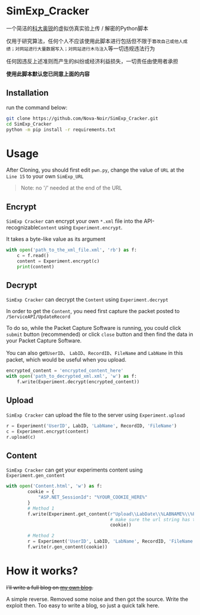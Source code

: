 # SimExp_Cracker

一个简洁的[科大奥锐](http://www.ustcori.com/Default.aspx)的虚拟仿真实验上传 / 解密的Python脚本

仅用于研究算法，任何个人不应该使用此脚本进行包括但不限于`篡改自己或他人成绩；对网站进行大量数据写入；对网站进行木马注入`等一切违规违法行为

任何因违反上述准则而产生的纠纷或经济利益损失，一切责任由使用者承担

**使用此脚本默认您已同意上面的内容**

## Installation

run the command below:

```sh
git clone https://github.com/Nova-Noir/SimExp_Cracker.git
cd SimExp_Cracker
python -m pip install -r requirements.txt
```

# Usage

After Cloning, you should first edit `pwn.py`, change the value of `URL` at the `Line 15` to your own `SimExp_URL`

> Note: no '/' needed at the end of the URL

## Encrypt

`SimExp Cracker` can encrypt your own `*.xml` file into the API-recognizable`Content` using `Experiment.encrypt`.

It takes a byte-like value as its argument

```python
with open('path_to_the_xml_file.xml', 'rb') as f:
    c = f.read()
    content = Experiment.encrypt(c)
    print(content)
```

## Decrypt

`SimExp Cracker` can decrypt the `Content` using `Experiment.decrypt`

In order to get the `Content`, you need first capture the packet posted to `/ServiceAPI/UpdateRecord`

To do so, while the Packet Capture Software is running, you could click `submit` button (recommended) or click `close` button and then find the data in your Packet Capture Software.

You can also get`UserID`、 `LabID`、`RecordID`、`FileName` and `LabName` in this packet, which would be useful when you upload.

```python
encrypted_content = 'encrypted_content_here'
with open('path_to_decrypted_xml.xml', 'w') as f:
    f.write(Experiment.decrypt(encrypted_content))
```

## Upload

`SimExp Cracker` can upload the file to the server using `Experiment.upload`

```python
r = Experiment('UserID', LabID, 'LabName', RecordID, 'FileName')
c = Experiment.encrypt(content)
r.upload(c)
```

## Content
`SimExp Cracker` can get your experiments content using `Experiment.gen_content`

```python
with open('Content.html', 'w') as f:
        cookie = {
            "ASP.NET_SessionId": "%YOUR_COOKIE_HERE%"
        }
        # Method 1
        f.write(Experiment.get_content(r"Upload\\LabDate\\%LABNAME%\\%FILE_NAME%.xml",
                                       # make sure the url string has tag r, otherwise you gotta use "\\\\" instead.
                                       cookie))

        # Method 2
        r = Experiment('UserID', LabID, 'LabName', RecordID, 'FileName')
        f.write(r.gen_content(cookie))
```

# How it works?

~~I'll write a full blog on [my own blog](https://novanoir.moe/).~~

A simple reverse. Removed some noise and then got the source.
Write the exploit then.
Too easy to write a blog, so just a quick talk here.
